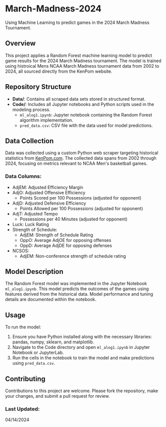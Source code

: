 # March-Madness-2024
Using Machine Learning to predict games in the 2024 March Madness Tournament.

## Overview
This project applies a Random Forest machine learning model to predict game results for the 2024 March Madness tournament. The model is trained using histroical Mens NCAA March Madness tournament data from 2002 to 2024, all sourced directly from the KenPom website.

## Repository Structure
- **Data/**: Contains all scraped data sets stored in structured format.
- **Code/**: Includes all Jupyter notebooks and Python scripts used in the modeling process.
  - `ml_alog1.ipynb`: Jupyter notebook containing the Random Forest algorithm implementation.
  - `pred_data.csv`: CSV file with the data used for model predictions.

## Data Collection
Data was collected using a custom Python web scraper targeting historical statistics from [KenPom.com](https://kenpom.com/). The collected data spans from 2002 through 2024, focusing on metrics relevant to NCAA Men's basketball games.

### Data Columns:
- AdjEM: Adjusted Efficiency Margin
- AdjO: Adjusted Offensive Efficiency
  - Points Scored per 100 Possessions (adjusted for opponent)
- AdjD: Adjusted Defensive Efficiency
  - Points Allowed per 100 Possessions (adjusted for opponent)
- AdjT: Adjusted Tempo
  - Possessions per 40 Minutes (adjusted for opponent)
- Luck: Luck Rating
- Strength of Schedule:
  - AdjEM: Strength of Schedule Rating
  - OppO: Average AdjOE for opposing offenses
  - OppD: Average AdjDE for opposing defenses
- NCSOS:
  - AdjEM: Non-conference strength of schedule rating

## Model Description
The Random Forest model was implemented in the Jupyter Notebook `ml_alog1.ipynb`. This model predicts the outcomes of the games using features derived from the historical data. Model performance and tuning details are documented within the notebook.

## Usage
To run the model:
1. Ensure you have Python installed along with the necessary libraries: pandas, numpy, sklearn, and matplotlib.
2. Navigate to the Code directory and open `ml_alog1.ipynb` in Jupyter Notebook or JupyterLab.
3. Run the cells in the notebook to train the model and make predictions using `pred_data.csv`.

## Contributing
Contributions to this project are welcome. Please fork the repository, make your changes, and submit a pull request for review.

### Last Updated: 
04/14/2024
